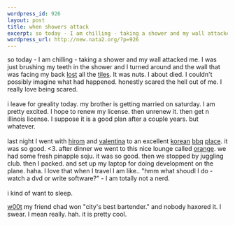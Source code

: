 ```yaml
--- 
wordpress_id: 926
layout: post
title: when showers attack
excerpt: so today - I am chilling - taking a shower and my wall attacked me. I was just brushing my teeth in the shower and I turned around and the wall that was facing my back lost all the tiles. It was ...
wordpress_url: http://new.nata2.org/?p=926
---
```

so today - I am chilling - taking a shower and my wall attacked me. I was just brushing my teeth in the shower and I turned around and the wall that was facing my back <a href="http://nata2.info/pictures/misc/phone_camera/nokia_6600/010920040921/Nokia6600(430).jpg">lost</a> all the <a href="http://nata2.info/pictures/misc/phone_camera/nokia_6600/010920040921/Nokia6600(429).jpg">tiles</a>. It was nuts. I about died. I couldn't possibly imagine what had happened. honestly scared the hell out of me. I really love being scared. <br/><br/>i leave for greality today. my brother is getting married on saturday. I am pretty excited. I hope to renew my license. then unrenew it. then get n illinois license. I suppose it is a good plan after a couple years. but whatever. <br/><br/>last night I went with <a href="http://nata2.info/pictures/misc/phone_camera/nokia_6600/010920040017/Nokia6600(424).jpg">hirom</a> and <a href="http://nata2.info/pictures/misc/phone_camera/nokia_6600/010920040017/Nokia6600(425).jpg">valentina</a> to an excellent <a href="http://nata2.info/pictures/misc/phone_camera/nokia_6600/010920040017/Nokia6600(423).jpg">korean</a> <a href="http://nata2.info/pictures/misc/phone_camera/nokia_6600/010920040017/Nokia6600(422).jpg">bbq</a> <a href="http://nata2.info/pictures/misc/phone_camera/nokia_6600/010920040017/Nokia6600(426).jpg">place</a>. it was so good. <3. after dinner we went to this nice lounge called <a href="http://metromix.chicagotribune.com/search/43598,0,1932950.venue">orange</a>. we had some fresh pinapple soju. it was so good. then we stopped by juggling club. then I packed. and set up my laptop for doing development on the plane. haha. I love that when I travel I am like.. "hmm what shoudl I do - watch a dvd or write software?" - I am totally not a nerd. <br/><br/>i kind of want to sleep. 



<a href="http://metromix.chicagotribune.com/reviews/reader/mmx-040901-readerreviews-bartenderwinner,0,7128987.story?coll=mmx-home_top_hedsh2o">w00t</a> my friend chad won "city's best bartender." and nobody haxored it. I swear. I mean really. hah. it is pretty cool. 
